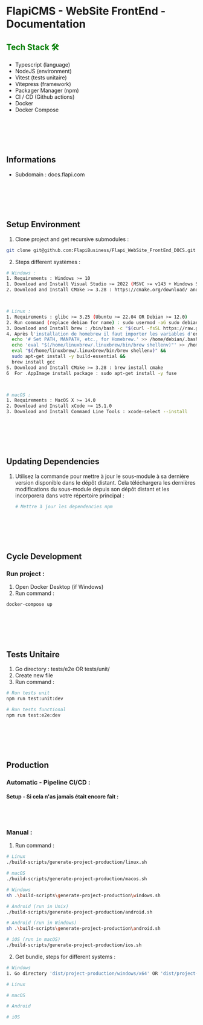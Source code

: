 # FlapiCMS - WebSite FrontEnd - Documentation

## <span style="color: green;">Tech Stack 🛠</span>
- Typescript (language)
- NodeJS (environment)
- Vitest (tests unitaire)
- Vitepress (framework)
- Packager Manager (npm)
- CI / CD (Github actions)
- Docker
- Docker Compose

<br /><br /><br /><br />


## Informations 
- Subdomain : docs.flapi.com

<br /><br /><br /><br />


## Setup Environment
1. Clone project and get recursive submodules :
  ```bash
  git clone git@github.com:FlapiBusiness/Flapi_WebSite_FrontEnd_DOCS.git
  ```
2. Steps different systèmes :
  ```bash  
  # Windows :
  1. Requirements : Windows >= 10
  1. Download and Install Visual Studio >= 2022 (MSVC >= v143 + Windows SDK >= 10) : https://visualstudio.microsoft.com/fr/downloads/
  2. Download and Install CMake >= 3.28 : https://cmake.org/download/ and add PATH ENVIRONMENT.

  
  
  # Linux :
  1. Requirements : glibc >= 3.25 (Ubuntu >= 22.04 OR Debian >= 12.0)
  2. Run command (replace debian for name) : sudo usermod -aG sudo debian
  3. Download and Install brew : /bin/bash -c "$(curl -fsSL https://raw.githubusercontent.com/Homebrew/install/HEAD/install.sh)"
  4. Après l'installation de homebrew il faut importer les variables d'environnement et installer les deux librairies : 
    echo '# Set PATH, MANPATH, etc., for Homebrew.' >> /home/debian/.bashrc && 
    echo 'eval "$(/home/linuxbrew/.linuxbrew/bin/brew shellenv)"' >> /home/debian/.bashrc && 
    eval "$(/home/linuxbrew/.linuxbrew/bin/brew shellenv)" &&
    sudo apt-get install -y build-essential &&
    brew install gcc
  5. Download and Install CMake >= 3.28 : brew install cmake
  6  For .AppImage install package : sudo apt-get install -y fuse



  # macOS :
  1. Requirements : MacOS X >= 14.0
  2. Download and Install xCode >= 15.1.0
  3. Download and Install Command Line Tools : xcode-select --install
  ```
  
<br /><br /><br /><br />


## Updating Dependencies
1. Utilisez la commande pour mettre à jour le sous-module à sa dernière version disponible dans le dépôt distant. Cela téléchargera les dernières modifications du sous-module depuis son dépôt distant et les incorporera dans votre répertoire principal :
   ```bash
   # Mettre à jour les dependencies npm
   ```

<br /><br /><br /><br />


## Cycle Development
### Run project :
1. Open Docker Desktop (if Windows)
2. Run command : 
```bash
docker-compose up
```
  
<br /><br /><br /><br />


## Tests Unitaire
1. Go directory : tests/e2e OR tests/unit/
2. Create new file
3. Run command : 
```bash
# Run tests unit
npm run test:unit:dev

# Run tests functional
npm run test:e2e:dev
```

<br /><br /><br /><br />


## Production
### Automatic - Pipeline CI/CD :
#### Setup - Si cela n'as jamais était encore fait :


<br /><br />

### Manual :
1. Run command :
```bash
# Linux
./build-scripts/generate-project-production/linux.sh

# macOS
./build-scripts/generate-project-production/macos.sh

# Windows
sh .\build-scripts\generate-project-production\windows.sh

# Android (run in Unix)
./build-scripts/generate-project-production/android.sh

# Android (run in Windows)
sh .\build-scripts\generate-project-production\android.sh

# iOS (run in macOS)
./build-scripts/generate-project-production/ios.sh
```
2. Get bundle, steps for different systems :
```bash
# Windows
1. Go directory 'dist/project-production/windows/x64' OR 'dist/project-production/windows/Win32' for x64/x86

# Linux

# macOS

# Android

# iOS
```
